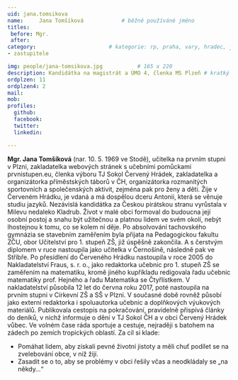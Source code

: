 ```yaml
---
uid: jana.tomsikova
name:     Jana Tomšíková      		# běžně používáné jméno
titles:
 before: Mgr.
 after: 
category:                 		# kategorie: rp, praha, vary, hradec, jmk, senat
- zastupitele

img: people/jana-tomsikova.jpg           # 165 x 220
description: Kandidátka na magistrát a ÚMO 4, členka MS Plzeň # kratký popis, max 160 znaků
ordplzen: 11
ordplzen4: 2
mail:
mob: 
profiles:
  github:
  facebook:				
  twitter:
  linkedin: 

---
```


**Mgr. Jana Tomšíková** (nar. 10. 5. 1969 ve Stodě), učitelka na prvním stupni v Plzni, zakladatelka webových stránek s učebními pomůckami prvnistupen.eu, členka výboru TJ Sokol Červený Hrádek, zakladatelka a organizátorka příměstských táborů v ČH, organizátorka rozmanitých sportovních a společenských aktivit, zejména pak pro ženy a děti. Žije v Červeném Hrádku, je vdaná a má dospělou dceru Antonii, která se věnuje studiu jazyků. 
Nezávislá kandidátka za Českou pirátskou stranu vyrůstala v Milevu nedaleko Kladrub. Život v malé obci formoval do budoucna její osobní postoj a snahu být užitečnou a platnou lidem ve svém okolí, nebýt lhostejnou k tomu, co se kolem ní děje. Po absolvování tachovského gymnázia se stavebním zaměřením byla přijata na Pedagogickou fakultu ZČU, obor Učitelství pro 1. stupeň ZŠ, již úspěšně zakončila. A s čerstvým diplomem v ruce nastoupila jako učitelka v Černošíně, následně pak ve Stříbře. Po přesídlení do Červeného Hrádku nastoupila v roce 2005 do Nakladatelství Fraus, s. r. o., jako redaktorka učebnic pro 1. stupeň ZŠ se zaměřením na matematiku, kromě jiného kupříkladu redigovala řadu učebnic matematiky prof. Hejného a řadu Matematika se Čtyřlístkem. V nakladatelství působila 12 let do června roku 2017, poté nastoupila na prvním stupni v Církevní ZŠ a SŠ v Plzni. V současné době rovněž působí jako externí redaktorka i spoluautorka učebnic a doplňkových výukových materiálů. Publikovala cestopis na pokračování,  pravidelně přispívá články do deníků, v nichž informuje o dění v TJ Sokol ČH a v obci Červený Hrádek vůbec. Ve volném čase ráda sportuje a cestuje, nejraději s batohem na zádech po zemích tropických oblastí.
Za cíl si klade: 
 - Pomáhat lidem, aby získali pevné životní jistoty a měli chuť podílet se na zvelebování obce, v níž žijí. 
 - Zasadit se o to, aby se problémy v obci řešily včas a neodkládaly se „na někdy…“
